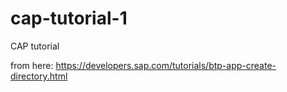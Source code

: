 # cap-tutorial-1
CAP tutorial

from here: https://developers.sap.com/tutorials/btp-app-create-directory.html
